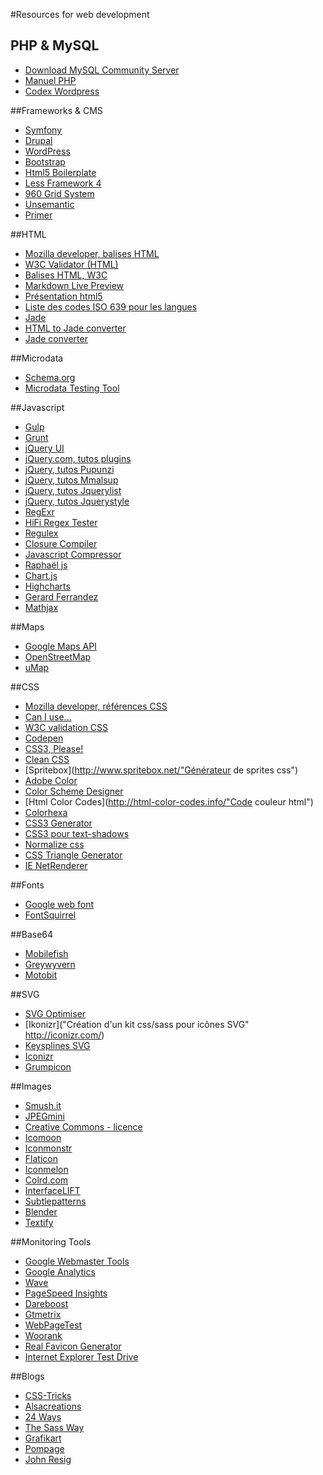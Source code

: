 #Resources for web development

## PHP & MySQL
* [Download MySQL Community Server](http://dev.mysql.com/downloads/mysql/ "Télécharger MySQL")
* [Manuel PHP](http://fr.php.net/manual/fr/index.php)
* [Codex Wordpress](http://codex.wordpress.org/)


##Frameworks & CMS
* [Symfony](http://symfony.com/)
* [Drupal](http://drupalfr.org/)
* [WordPress](https://fr.wordpress.org/)
* [Bootstrap](http://getbootstrap.com/)
* [Html5 Boilerplate](http://html5boilerplate.com/)
* [Less Framework 4](http://lessframework.com/ "Système de grille CSS pour la conception de sites web adaptatifs")
* [960 Grid System](http://960.gs/)
* [Unsemantic](http://unsemantic.com/ "Successeur de 960 Grid System")
* [Primer](http://primercss.io/ "Le framework de GitHub")


##HTML
* [Mozilla developer, balises HTML](https://developer.mozilla.org/fr/docs/Web/HTML/Element)
* [W3C Validator (HTML)](http://validator.w3.org/ "vérifie la conformité du code HTML avec la norme W3C")
* [Balises HTML, W3C](http://dev.w3.org/html5/html-author/)
* [Markdown Live Preview](http://markdownlivepreview.com/ "Pour visualiser le rendu d'un .md en live")
* [Présentation html5](http://slides.html5rocks.com/ "Présentation html5")
* [Liste des codes ISO 639 pour les langues](http://fr.wikipedia.org/wiki/Liste_des_codes_ISO_639-1)
* [Jade](http://jade-lang.com/ "Syntaxe de template")
* [HTML to Jade converter](http://html2jade.aaron-powell.com/)
* [Jade converter](http://html2jade.org/)


##Microdata
* [Schema.org](https://schema.org/ "site de référence sur les données structurées")
* [Microdata Testing Tool](http://www.google.com/webmasters/tools/richsnippets "outil de test Google pour les données strucurées")


##Javascript
* [Gulp](http://gulpjs.com/ "Task runner")
* [Grunt](http://gruntjs.com/ "Task runner")
* [jQuery UI](http://jqueryui.com/demos/)
* [jQuery.com, tutos plugins](http://plugins.jquery.com/ "tutos jQuery")
* [jQuery, tutos Pupunzi](http://pupunzi.com/ "tutos jQuery")
* [jQuery, tutos Mmalsup](http://jquery.malsup.com/ "tutos jQuery")
* [jQuery, tutos Jquerylist](http://jquerylist.com/ "tutos jQuery")
* [jQuery, tutos Jquerystyle](http://jquerystyle.com/ "tutos jQuery")
* [RegExr](http://www.regexr.com/ "Outil en ligne pour tester les expressions régulières en javascript")
* [HiFi Regex Tester](http://www.gethifi.com/tools/regex "Outil en ligne pour tester les expressions régulières en javascript")
* [Regulex](http://jex.im/regulex/ "outil en ligne pour tester les expressions régulières en javascript")
* [Closure Compiler](http://closure-compiler.appspot.com/home "réduit la taille des fichiers JavaScript, ce n'est donc pas un compilateur, contrairement à ce que le nom laisserait penser")
* [Javascript Compressor](http://javascriptcompressor.com/ "compile votre code javascript")
* [Raphaël js](http://raphaeljs.com/ "bibliothèque javaScript VML pour le support IE8 du SVG")
* [Chart.js](http://www.chartjs.org/ "une lib pour des graphiques en javascript")
* [Highcharts](http://www.highcharts.com/ "une lib pour des graphiques en javascript")
* [Gerard Ferrandez](http://codepen.io/ge1doot/ "Codes bluffants en javascript")
* [Mathjax](http://www.mathjax.org/ "solution pour affichage des formules mathématiques")


##Maps
* [Google Maps API](https://developers.google.com/maps/)
* [OpenStreetMap](http://www.openstreetmap.org)
* [uMap](http://umap.openstreetmap.fr/ "uMap permet de créer des cartes personnalisées sur des fonds OpenStreetMap")

##CSS
* [Mozilla developer, références CSS](https://developer.mozilla.org/fr/docs/CSS/Reference)
* [Can I use...](http://caniuse.com/)
* [W3C validation CSS](http://jigsaw.w3.org/css-validator/)
* [Codepen](http://codepen.io/)
* [CSS3, Please!](http://css3please.com/ "Générateur de règles CSS3 donnant des informations sur le support par les navigateurs")
* [Clean CSS](http://www.cleancss.com/?lang=fr "Nettoie les feuilles de styles en ligne")
* [Spritebox](http://www.spritebox.net/"Générateur de sprites css")
* [Adobe Color](https://color.adobe.com/fr/ "Code couleur html")
* [Color Scheme Designer](http://colorschemedesigner.com/ "Code couleur html")
* [Html Color Codes](http://html-color-codes.info/"Code couleur html")
* [Colorhexa](http://www.colorhexa.com/ "Code couleur html")
* [CSS3 Generator](http://css3generator.com/ "Générateur css3")
* [CSS3 pour text-shadows](http://www.westciv.com/tools/shadows/ "Générateur css3 pour text-shadows")
* [Normalize css](http://necolas.github.io/normalize.css/ "Feuille de style de base permettant un affichage normalisé pour un maximum de navigateurs" )
* [CSS Triangle Generator](http://triangle.designyourcode.io/ "Générateur de triangles en css")
* [IE NetRenderer](http://netrenderer.com/ "Captures d'écran pour tester Internet Explorer en ligne")


##Fonts
* [Google web font](http://www.google.com/webfonts/ "La bibliothèque de polices de caractères de Google")
* [FontSquirrel](http://www.fontsquirrel.com/ "Fonts de qualité professionnelles, kits @font-face prêt à l'emploi et convertisseur de fonts en ligne" )


##Base64
* [Mobilefish](http://www.mobilefish.com/services/base64/base64.php "Convertiseur d'images en base64")
* [Greywyvern](http://www.greywyvern.com/code/php/binary2base64 "Convertiseur d'images en base64")
* [Motobit](http://www.motobit.com/util/base64-decoder-encoder.asp "Convertiseur d'images en base64")


##SVG
* [SVG Optimiser](http://petercollingridge.appspot.com/svg_optimiser)
* [Ikonizr]("Création d'un kit css/sass pour icônes SVG" http://iconizr.com/)
* [Keysplines SVG](http://www.carto.net/papers/svg/samples/keysplines.svg "Paramétrage keysplines pour l'accélération d'un animateTransform en SVG")
* [Iconizr](http://iconizr.com/ "sprite CSS pour icônes en SVG, avec solution de replis")
* [Grumpicon](http://www.grumpicon.com/ "sprite CSS pour icônes en SVG, avec solution de replis")


##Images
* [Smush.it](http://www.smushit.com/ysmush.it/ "Outil de suppression des metadonnées d'une image, ces informations étant la cause d'interprétations différentielles entre navigateurs et d'un poids non négligeable")
* [JPEGmini](http://www.jpegmini.com/ "un outils en ligne de compression d'images, très efficace pour visaliser le rendu en temps réel")
* [Creative Commons - licence](http://creativecommons.org/choose/?lang=fr "Creative Commons, attribution d'une licence")
* [Icomoon](http://icomoon.io/ "Générateur de fonts et d'icônes en SVG")
* [Iconmonstr](http://iconmonstr.com/ "Icônes en SVG")
* [Flaticon](http://www.flaticon.com/ "Icônes en SVG")
* [Iconmelon](http://iconmelon.com/ "Icônes en SVG")
* [Colrd.com](http://colrd.com/ "Choix d'images en mosaïque")
* [InterfaceLIFT](http://interfacelift.com/wallpaper_beta/downloads/date/any/ "un site hébergeant de très belles images")
* [Subtlepatterns](http://subtlepatterns.com/ "Images pour background")
* [Blender](http://www.blender.org/ "Logiciel libre pour création graphique, jeux et vidéos")
* [Textify](http://textify.it/ "Une exellente application en ligne permettant de transformer une image en texte")


##Monitoring Tools
* [Google Webmaster Tools](https://www.google.com/webmasters/tools/)
* [Google Analytics](http://www.google.com/intl/fr/analytics/)
* [Wave](http://wave.webaim.org/ "outil permettant d'évaluer l'accessibilité d'un site web")
* [PageSpeed Insights](http://developers.google.com/speed/pagespeed/insights/)
* [Dareboost](http://www.dareboost.com/)
* [Gtmetrix](http://gtmetrix.com/)
* [WebPageTest](http://www.webpagetest.org/)
* [Woorank](http://www.woorank.com/ "Outil d'analyse de site web pour le SEO")
* [Real Favicon Generator](http://realfavicongenerator.net/ "Générateur de favicons pour de nombreux médias")
* [Internet Explorer Test Drive](http://dev.modern.ie/testdrive/ "Benchmark amusant pour navigateurs par Microsoft")


##Blogs
* [CSS-Tricks](http://css-tricks.com/)
* [Alsacreations](http://www.alsacreations.com/)
* [24 Ways](http://24ways.org/)
* [The Sass Way](http://thesassway.com/)
* [Grafikart](http://www.grafikart.fr/)
* [Pompage](http://www.pompage.net/)
* [John Resig](http://ejohn.org/ "Le blog du fondateur de jQuery")
